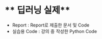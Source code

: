 # ** 딥러닝 실제** 

- Report : Report로 제출한 문서 및 Code
- 실습용 Code : 강의 중 작성한 Python Code

<p align="center">
  
</p>
</br>
